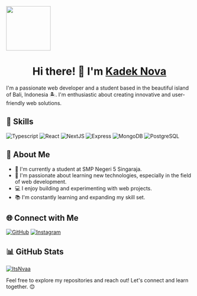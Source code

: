 <img align="center" src="https://i.ibb.co/NrLTs83/nova.jpg" height=120>
<h1 align="center">Hi there! 👋 I'm <a href="https://github.com/ItsNvaa" target="blank">
Kadek Nova</a></h1>

I'm a passionate web developer and a student based in the beautiful island of Bali, Indonesia 🏝️. I'm enthusiastic about creating innovative and user-friendly web solutions.

## 🔧 Skills

![Typescript](https://img.shields.io/badge/-Typescript-blue?style=for-the-badge)
![React](https://img.shields.io/badge/-React-blue?style=for-the-badge)
![NextJS](https://img.shields.io/badge/-NextJS-black?style=for-the-badge)
![Express](https://img.shields.io/badge/-Express-green?style=for-the-badge)
![MongoDB](https://img.shields.io/badge/-Mongodb-brightgreen?style=for-the-badge)
![PostgreSQL](https://img.shields.io/badge/-postgresql-lightblue?style=for-the-badge)

## 🚀 About Me

- 🏫 I'm currently a student at SMP Negeri 5 Singaraja.
- 🌱 I'm passionate about learning new technologies, especially in the field of web development.
- 💻 I enjoy building and experimenting with web projects.
- 📚 I'm constantly learning and expanding my skill set.

## 🌐 Connect with Me

[![GitHub](https://img.shields.io/badge/-GitHub-black?style=flat-square&logo=github&logoColor=white&link=https://github.com/ItsNvaa)](https://github.com/ItsNvaa)
[![Instagram](https://img.shields.io/badge/-Instagram-pink?style=flat-square&logo=instagram&logoColor=white&link=https://www.instagram.com/nvaa.jsx/)](https://www.instagram.com/nvaa.jsx/)

## 📊 GitHub Stats

[![ItsNvaa](https://github-readme-stats.vercel.app/api?username=ItsNvaa&show_icons=true&theme=radical)](https://github.com/ItsNvaa)

Feel free to explore my repositories and reach out! Let's connect and learn together. 😊
